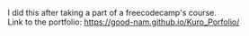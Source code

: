 I did this after taking a part of a freecodecamp's course.
<br>
Link to the portfolio: https://good-nam.github.io/Kuro_Porfolio/
